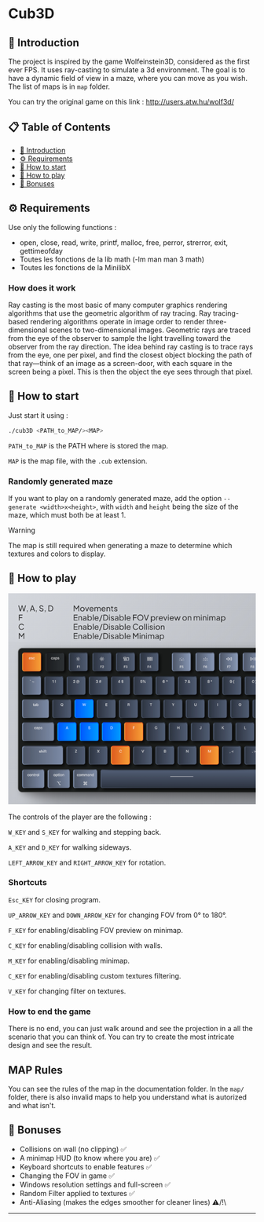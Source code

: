 # Cub3D #

## <a name="introduction-en">📖 Introduction ##

The project is inspired by the game Wolfeinstein3D, considered as the first ever FPS. It uses ray-casting to simulate a 3d environment. The goal is to have a dynamic field of view in a maze, where you can move as you wish.
The list of maps is in `map` folder.

You can try the original game on this link :
<http://users.atw.hu/wolf3d/>

## 📋 Table of Contents ##

* [📖 Introduction](#introduction-en)
* [⚙️ Requirements](#requirements-en)
* [🚀 How to start](#start-en)
* [🚀 How to play](#play-en)
* [📝 Bonuses](#bonus-en)

## <a name="requirements-en">⚙️ Requirements ##

Use only the following functions :

* open, close, read, write,
printf, malloc, free,
perror, strerror, exit, gettimeofday
* Toutes les fonctions de
la lib math (-lm man man 3
math)
* Toutes les fonctions de la MinilibX

### How does it work ###

Ray casting is the most basic of many computer graphics rendering algorithms that use the geometric algorithm of ray tracing. Ray tracing-based rendering algorithms operate in image order to render three-dimensional scenes to two-dimensional images. Geometric rays are traced from the eye of the observer to sample the light travelling toward the observer from the ray direction.
The idea behind ray casting is to trace rays from the eye, one per pixel, and find the closest object blocking the path of that ray—think of an image as a screen-door, with each square in the screen being a pixel. This is then the object the eye sees through that pixel.

## <a name="start-en">🚀 How to start ##

Just start it using :

```sh
./cub3D <PATH_to_MAP/><MAP>
```

`PATH_to_MAP` is the PATH where is stored the map.

`MAP` is the map file, with the `.cub` extension.

### Randomly generated maze ###

If you want to play on a randomly generated maze, add the option `--generate <width>x<height>`, with `width` and `height` being the size of the maze, which must both be at least 1.

> [!WARNING]
> The map is still required when generating a maze to determine which textures and colors to display.

## <a name="play-en">🚀 How to play ##

<img src="img/06.png" alt="Img showing which key can be used, See below">

The controls of the player are the following :

`W_KEY` and `S_KEY` for walking and stepping back.

`A_KEY` and `D_KEY` for walking sideways.

`LEFT_ARROW_KEY` and `RIGHT_ARROW_KEY` for rotation.

### Shortcuts ###

`Esc_KEY` for closing program.

`UP_ARROW_KEY` and `DOWN_ARROW_KEY` for changing FOV from 0° to 180°.

`F_KEY` for enabling/disabling FOV preview on minimap.

`C_KEY` for enabling/disabling collision with walls.

`M_KEY` for enabling/disabling minimap.

`C_KEY` for enabling/disabling custom textures filtering.

`V_KEY` for changing filter on textures.

### How to end the game ###

There is no end, you can just walk around and see the projection in a all the scenario that you can think of.
You can try to create the most intricate design and see the result.

## MAP Rules ##

You can see the rules of the map in the documentation folder.
In the `map/` folder, there is also invalid maps to help you understand what is autorized and what isn't.

## <a name="bonus-en">📝 Bonuses ##

* Collisions on wall (no clipping) ✅
* A minimap HUD (to know where you are) ✅
* Keyboard shortcuts to enable features ✅
* Changing the FOV in game ✅
* Windows resolution settings and full-screen ✅
* Random Filter applied to textures ✅
* Anti-Aliasing (makes the edges smoother for cleaner lines) ⚠️/!\

---
